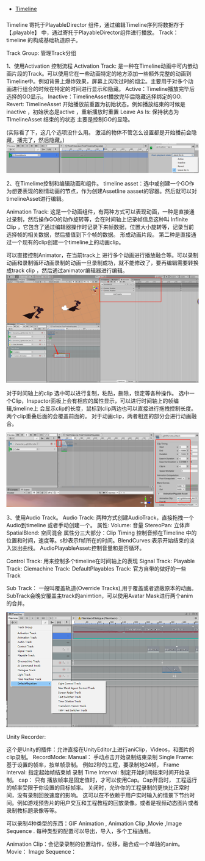 
  * [Timeline](#01)

  <h3 id = "#01"></h3>

Timeline 寄托于PlayableDirector 组件，通过编辑Timeline序列将数据存于 【.playable】 中，通过寄托于PlayableDirector组件进行播放。
Track： timeline 的构成基础轨道原子。

Track Group: 管理Track分组

1、使用Activation 控制流程
Activation Track: 是一种在Timeline动画中可内嵌动画片段的Track。可以使用它在一些动画特定的地方添加一些额外完整的动画到Timeline中。例如背景上爆炸效果，屏幕上风吹过时的烟尘。主要用于对多个动画进行组合的时候在特定的时间进行显示和隐藏。
Active：Timeline播放完毕后选择的GO显示。
Inactive：TimelineAsset播放完毕后隐藏选择绑定的GO.
Revert: TimelineAsset 开始播放前重置为初始状态。例如播放结束的时候是inactive ，初始状态是active ，重新播放时重置
Leave As Is: 保持状态为TImelineAsset 结束的的状态
主要是控制GO的显隐。

(实际看了下，这几个选项没什么用。 激活的物体不管怎么设置都是开始播前会隐藏，播完了，然后隐藏。)
![](MediaTimeline/Activation_Track_Inspactor.png)


2、在Timelime控制和编辑动画和组件。
timeline asset：选中或创建一个GO作为想要表现的剧情动画的节点，作为创建Assetline aasset的容器。然后就可以对timelineAsset进行编辑。

Animation Track: 这是一个动画组件，有两种方式可以表现动画，一种是直接通过录制，然后操作GO的动作旋转等，会在时间轴上记录帧信息这种叫 Infinite Clip ，它包含了通过编辑器操作时记录下来帧数据，位置大小旋转等，记录当前选择帧的相关数据，然后插值到下个帧的数据。 形成动画片段。 第二种是直接通过一个现有的clip创建一个timeline上的动画clip。

可以直接控制Animator，在当前track上 进行多个动画进行播放融合等。可以录制动画和录制循环动画录制的动画一旦录制成功，就不能修改了，要再编辑需要转换成track clip ，然后通过animator编辑器进行编辑。
![](MediaTimeline/anim_record.png)

对于时间轴上的clip 选中可以进行复制，粘贴，删除，锁定等各种操作。
选中一个Clip，Inspactor面板上会有相应的属性显示，可以进行时间轴上的帧编辑,timeline上 会显示clip的长度，鼠标到clip两边也可以直接进行拖拽控制长度。两个clip重叠后面的会覆盖前面的。 对于动画clip，两者相连的部分会进行动画融合。

![](MediaTimeline/Editor_Clip.png)

3、使用Audio Track。
Audio Track: 两种方式创建AudioTrack，直接拖拽一个Audio到timeline 或者手动创建一个。
属性:
Volume: 音量
StereoPan: 立体声
SpatialBlend: 空间混合
属性分三大部分：Clip Timing 控制音频在Timeline 中的位置和时间，速度等。s秒表示f帧所在的时间。BlendCurves:表示开始结束的淡入淡出曲线。 AudioPlayableAsset:控制音量和是否循环。


Control Track: 用来控制多个timeline在时间轴上的表现
Signal Track:
Playable Track:
Ciemachine Track:
DefaultPlayables Track: 官方自带的做好的一些Track

Sub Track： 一般叫覆盖轨道(Override Tracks),用于覆盖或者遮蔽原本的动画。SubTrack会晚安覆盖主track的animtion，可以使用Avatar Mask进行两个anim 的合并。

![](MediaTimeline/timelineTrack.png)


Unity Recorder:

这个是Unity的插件：允许直接在UnityEditor上进行aniClip，Videos，和图片的clip录制。
 RecordMode: 
 Manual： 手动点击开始录制结束录制
 Single Frame: 基于设置的帧率，按单帧录制。 例如2秒的工程，要录制地24帧，
 Frame Interval: 指定起始帧结束帧 录制
 Time Interval: 制定开始时间结束时间开始录制。
 cap： 只有 播放帧率是固定值时，才可以使用Cap。Cap开启时， 工程运行的帧率受限于你设置的目标帧率。 关闭时，允许你的工程录制的更快比正常时间，没有录制回放速度的影响。 这可以在不依赖于用户实时输入的情景下节约时间。例如游戏预告片的用户交互和工程教程的回放录像。或者是视频动态图片或者录制教标题录像等等。

 可以录制4种类型的东西：GIF Animation , Animation Clip ,Movie ,Image Sequence . 每种类型的配置可以导出，导入，多个工程通用。

Animation Clip：会记录录制的位置动作，位移，融合成一个单独的anim。
Movie：
Image Sequence：